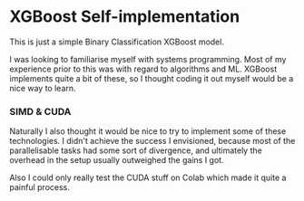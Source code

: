 # XGBoost Self-implementation

This is just a simple Binary Classification XGBoost model.

I was looking to familiarise myself with systems programming. Most of my experience prior to this was with regard to algorithms and ML. XGBoost implements quite a bit of these, so I thought coding it out myself would be a nice way to learn.


### SIMD & CUDA

Naturally I also thought it would be nice to try to implement some of these technologies. I didn't achieve the success I envisioned, because most of the parallelisable tasks had some sort of divergence, and ultimately the overhead in the setup usually outweighed the gains I got. 

Also I could only really test the CUDA stuff on Colab which made it quite a painful process.
